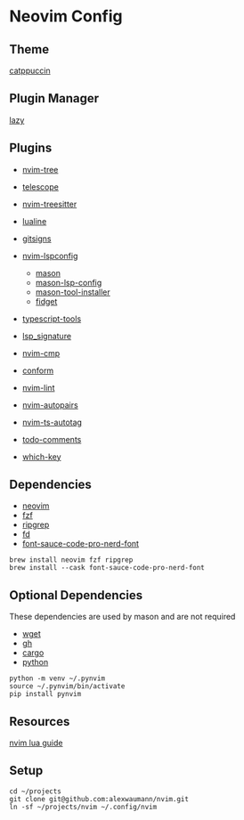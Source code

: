 # Neovim Config

## Theme

[catppuccin](https://github.com/catppuccin/nvim)

## Plugin Manager

[lazy](https://github.com/folke/lazy.nvim)

## Plugins

- [nvim-tree](https://github.com/nvim-tree/nvim-tree.lua)
- [telescope](https://github.com/nvim-telescope/telescope.nvim)
- [nvim-treesitter](https://github.com/nvim-treesitter/nvim-treesitter)
- [lualine](https://github.com/nvim-lualine/lualine.nvim)
- [gitsigns](https://github.com/lewis6991/gitsigns.nvim)

- [nvim-lspconfig](https://github.com/neovim/nvim-lspconfig)

  - [mason](https://github.com/williamboman/mason.nvim)
  - [mason-lsp-config](https://github.com/williamboman/mason-lspconfig.nvim)
  - [mason-tool-installer](https://github.com/WhoIsSethDaniel/mason-tool-installer.nvim)
  - [fidget](https://github.com/j-hui/fidget.nvim)

- [typescript-tools](https://github.com/pmizio/typescript-tools.nvim)
- [lsp_signature](https://github.com/ray-x/lsp_signature.nvim)
- [nvim-cmp](https://github.com/hrsh7th/nvim-cmp)
- [conform](https://github.com/stevearc/conform.nvim)
- [nvim-lint](https://github.com/mfussenegger/nvim-lint)

- [nvim-autopairs](https://github.com/windwp/nvim-autopairs)
- [nvim-ts-autotag](https://github.com/windwp/nvim-ts-autotag)

- [todo-comments](https://github.com/folke/todo-comments.nvim)
- [which-key](https://github.com/folke/which-key.nvim)

## Dependencies

- [neovim](https://neovim.io/)
- [fzf](https://github.com/junegunn/fzf)
- [ripgrep](https://github.com/BurntSushi/ripgrep)
- [fd](https://github.com/sharkdp/fd)
- [font-sauce-code-pro-nerd-font](https://www.nerdfonts.com/#home)

```
brew install neovim fzf ripgrep
brew install --cask font-sauce-code-pro-nerd-font
```

## Optional Dependencies

These dependencies are used by mason and are not required

- [wget](https://www.gnu.org/software/wget/)
- [gh](https://cli.github.com/)
- [cargo](https://doc.rust-lang.org/cargo/)
- [python](https://www.python.org/)

```
python -m venv ~/.pynvim
source ~/.pynvim/bin/activate
pip install pynvim
```

## Resources

[nvim lua guide](https://github.com/nanotee/nvim-lua-guide)

## Setup

```
cd ~/projects
git clone git@github.com:alexwaumann/nvim.git
ln -sf ~/projects/nvim ~/.config/nvim
```
